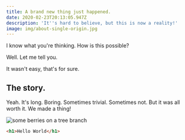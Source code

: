 ```yaml
---
title: A brand new thing just happened.
date: 2020-02-23T20:13:05.947Z
description: 'It''s hard to believe, but this is now a reality!'
image: img/about-single-origin.jpg
---
```

I know what you're thinking. How is this possible?

Well. Let me tell you.

It wasn't easy, that's for sure.

## The story.

Yeah. It's long. Boring. Sometimes trivial. Sometimes not. But it was all worth it. We made a thing!

![some berries on a tree branch](img/about-shade-grown.jpg)

```html
<h1>Hello World</h1>
```
